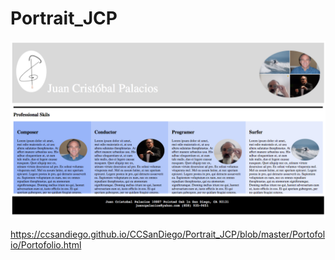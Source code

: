 # Portrait_JCP
![Screenshot](Portafolio_JCP.png)

https://ccsandiego.github.io/CCSanDiego/Portrait_JCP/blob/master/Portofolio/Portofolio.html
